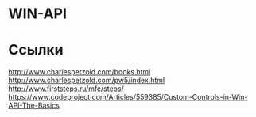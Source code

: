 # WIN-API

# Ссылки 
http://www.charlespetzold.com/books.html
http://www.charlespetzold.com/pw5/index.html
http://www.firststeps.ru/mfc/steps/
https://www.codeproject.com/Articles/559385/Custom-Controls-in-Win-API-The-Basics
